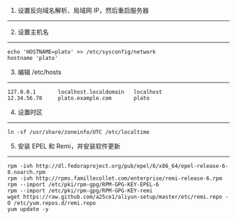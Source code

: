 1. 设置反向域名解析、局域网 IP，然后重启服务器
----------------------------------------------

2. 设置主机名
-------------

    echo 'HOSTNAME=plato' >> /etc/sysconfig/network
    hostname 'plato'

3. 编辑 /etc/hosts
------------------

    127.0.0.1       localhost.localdomain   localhost
    12.34.56.78     plato.example.com       plato

4. 设置时区
-----------

    ln -sf /usr/share/zoneinfo/UTC /etc/localtime

5. 安装 EPEL 和 Remi，并安装软件更新
------------------------------------

    rpm -ivh http://dl.fedoraproject.org/pub/epel/6/x86_64/epel-release-6-8.noarch.rpm
    rpm -ivh http://rpms.famillecollet.com/enterprise/remi-release-6.rpm
    rpm --import /etc/pki/rpm-gpg/RPM-GPG-KEY-EPEL-6
    rpm --import /etc/pki/rpm-gpg/RPM-GPG-KEY-remi
    wget https://raw.github.com/a25ce1/aliyun-setup/master/etc/remi.repo -O /etc/yum.repos.d/remi.repo
    yum update -y

